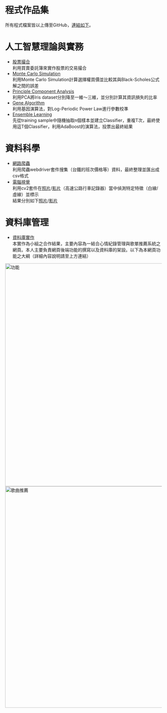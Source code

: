 # 程式作品集
所有程式檔案皆以上傳至GitHub，[連結如下](https://github.com/HanWorld0513/MyProjectsRepo.git)。
# 人工智慧理論與實務 #
* [股票撮合](股票撮合.py)
	<br> 利用買賣委託簿來實作股票的交易撮合
* [Monte Carlo Simulation](MonteCarlo.py)
	<br> 利用Monte Carlo Simulation計算選擇權買價並比較其與Black-Scholes公式解之間的誤差
* [Principle Component Analysis](PCA.py)
	<br> 利用PCA將Iris dataset分別降至一維～三維，並分別計算其資訊損失的比率
* [Gene Algorithm](GeneAlgo.py)
	<br> 利用基因演算法，對Log-Periodic Power Law進行參數校準
* [Ensemble Learning](EL_AdaBoost.py)
	<br> 先從training sample中隨機抽取n個樣本並建立Classifier，重複T次，最終使用這T個Classifier，利用AdaBoost的演算法，投票出最終結果

# 資料科學 #
* [網路爬蟲](webdriver.py)
	<br> 利用爬蟲webdriver套件搜集（台鐵的班次價格等）資料，最終整理並匯出成csv格式
* [電腦視覺](ComputerVision.ipynb)
	<br> 利用cv2套件在[照片](road.jpg)/[影片](road.mp4)（高速公路行車記錄器）當中偵測特定特徵（白線/虛線）並標示
	<br> 結果分別如下[照片](road_after.jpg)/[影片](road_after.mp4)

# 資料庫管理 #
* [資料庫實作](資料庫實作.pdf)
<br> 本實作為小組之合作結果，主要內容為一結合心情紀錄管理與歌單推薦系統之網頁。本人主要負責網頁後端功能的撰寫以及資料庫的架設。以下為本網頁功能之大綱（詳細內容說明請至上方連結）

<img width="716" alt="功能" src="https://user-images.githubusercontent.com/119310335/204280659-46a3f62d-6a9c-4d0d-b528-832b005266cb.png">

<img width="711" alt="歌曲推薦" src="https://user-images.githubusercontent.com/119310335/204280740-00d3abe9-d301-4b07-a39a-7dc92b73805c.png">


